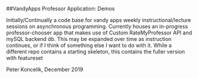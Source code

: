 ##VandyApps Professor Application: Demos

Initially/Continually a code base for vandy apps weekly instructional/lecture sessions on asynchronous programming. Currently houses an in-progress professor-chooser app that makes use of Custom RateMyProfessor API and mySQL backend db. This may be expanded over time as instruction continues, or if I think of something else I want to do with it. While a different repo contains a starting skeleton, this contains the fuller version with featureset

Peter Koncelik, December 2019
